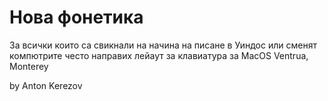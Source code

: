 # Нова фонетика


За всички които са свикнали на начина на писане в Уиндос или сменят компютрите често направих лейаут за клавиатура за MacOS Ventrua, Monterey

by
Anton Kerezov
